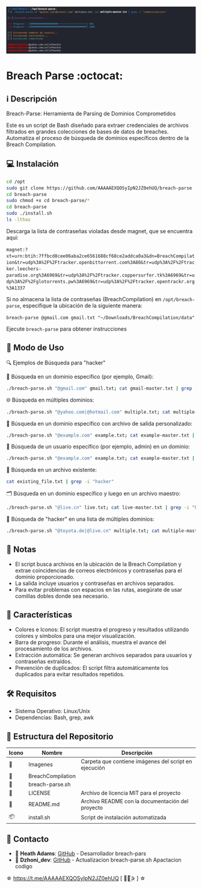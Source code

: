 ﻿![logo](https://github.com/AAAAAEXQOSyIpN2JZ0ehUQ/breach-parse/blob/master/Imagenes/breach-parse.png)

# Breach Parse :octocat:

## :information_source: Descripción
Breach-Parse: Herramienta de Parsing de Dominios Comprometidos

Este es un script de Bash diseñado para extraer credenciales de archivos filtrados en grandes colecciones de bases de datos de breaches. Automatiza el proceso de búsqueda de dominios específicos dentro de la Breach Compilation.

## :computer: Instalación
```bash
cd /opt
sudo git clone https://github.com/AAAAAEXQOSyIpN2JZ0ehUQ/breach-parse
cd breach-parse
sudo chmod +x cd breach-parse/*
cd breach-parse
sudo ./install.sh
ls -lthas
```

Descarga la lista de contraseñas violadas desde magnet, que se encuentra aquí:

`magnet:?xt=urn:btih:7ffbcd8cee06aba2ce6561688cf68ce2addca0a3&dn=BreachCompilation&tr=udp%3A%2F%2Ftracker.openbittorrent.com%3A80&tr=udp%3A%2F%2Ftracker.leechers-paradise.org%3A6969&tr=udp%3A%2F%2Ftracker.coppersurfer.tk%3A6969&tr=udp%3A%2F%2Fglotorrents.pw%3A6969&tr=udp%3A%2F%2Ftracker.opentrackr.org%3A1337`

Si no almacena la lista de contraseñas (BreachCompilation) en `/opt/breach-parse`, especifique la ubicación de la siguiente manera:

`breach-parse @gmail.com gmail.txt "~/Downloads/BreachCompilation/data"`

Ejecute `breach-parse` para obtener instrucciones
## :rocket: Modo de Uso

🔍 Ejemplos de Búsqueda para "hacker"

📧 Búsqueda en un dominio específico (por ejemplo, Gmail):
```bash
./breach-parse.sh "@gmail.com" gmail.txt; cat gmail-master.txt | grep -i "hacker"
```

🌐 Búsqueda en múltiples dominios:
```bash
./breach-parse.sh "@yahoo.com|@hotmail.com" multiple.txt; cat multiple-master.txt | grep -i "hacker"
```

📁 Búsqueda en un dominio específico con archivo de salida personalizado:
```bash
./breach-parse.sh "@example.com" example.txt; cat example-master.txt | grep -i "hacker"
```

👤 Búsqueda de un usuario específico (por ejemplo, admin) en un dominio:
```bash
./breach-parse.sh "@example.com" example.txt; cat example-master.txt | grep -i "admin" | grep -i "hacker"
```

📄 Búsqueda en un archivo existente:
```bash
cat existing_file.txt | grep -i "hacker"
```

🗂️ Búsqueda en un dominio específico y luego en un archivo maestro:
```bash
./breach-parse.sh "@live.cn" live.txt; cat live-master.txt | grep -i "hacker"
```

📨 Búsqueda de "hacker" en una lista de múltiples dominios:
```bash
./breach-parse.sh "@toyota.de|@live.cn" multiple.txt; cat multiple-master.txt | grep -i "hacker"
```

## :bookmark_tabs: Notas

- El script busca archivos en la ubicación de la Breach Compilation y extrae coincidencias de correos electrónicos y contraseñas para el dominio proporcionado.
- La salida incluye usuarios y contraseñas en archivos separados.
- Para evitar problemas con espacios en las rutas, asegúrate de usar comillas dobles donde sea necesario.

## :star2: Características 

- Colores e Iconos: El script muestra el progreso y resultados utilizando colores y símbolos para una mejor visualización.
- Barra de progreso: Durante el análisis, muestra el avance del procesamiento de los archivos.
- Extracción automática: Se generan archivos separados para usuarios y contraseñas extraídos.
- Prevención de duplicados: El script filtra automáticamente los duplicados para evitar resultados repetidos.

## :hammer_and_wrench: Requisitos 

- Sistema Operativo: Linux/Unix
- Dependencias: Bash, grep, awk

## :open_file_folder: Estructura del Repositorio

| Icono            | Nombre              | Descripción                                      |
|------------------|---------------------|--------------------------------------------------|
| :file_folder:    | Imagenes            | Carpeta que contiene imágenes del script en ejecución |
| :page_facing_up: | BreachCompilation   |  |
| :page_facing_up: | breach-parse.sh     |  |
| :page_facing_up: | LICENSE             | Archivo de licencia MIT para el proyecto         |
| :book:           | README.md           | Archivo README con la documentación del proyecto |
| :package:        | install.sh          | Script de instalación automatizada               |

## :email: Contacto 
* :busts_in_silhouette: **Heath Adams**: [GitHub](https://github.com/hmaverickadams/breach-parse) - Desarrollador breach-pars 
* :busts_in_silhouette: **Dzhoni_dev**: [GitHub](https://github.com/AAAAAEXQOSyIpN2JZ0ehUQ/breach-parse) - Actualizacion breach-parse.sh Apactacion codigo  

☆ https://t.me/AAAAAEXQOSyIpN2JZ0ehUQ [  ⃘⃤꙰✰ ] ☆
